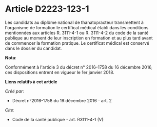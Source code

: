 # Article D2223-123-1

Les candidats au diplôme national de thanatopracteur transmettent à l'organisme de formation le certificat médical établi
dans les conditions mentionnées aux articles R. 3111-4-1 ou R. 3111-4-2 du code de la santé publique au moment de leur
inscription en formation et au plus tard avant de commencer la formation pratique. Le certificat médical est conservé dans le
dossier du candidat.

**Nota:**

Conformément à l'article 3 du décret n° 2016-1758 du 16 décembre 2016, ces dispositions entrent en vigueur le 1er janvier
2018.

**Liens relatifs à cet article**

_Créé par_:

  - Décret n°2016-1758 du 16 décembre 2016 - art. 2

_Cite_:

  - Code de la santé publique - art. R3111-4-1 (V)

